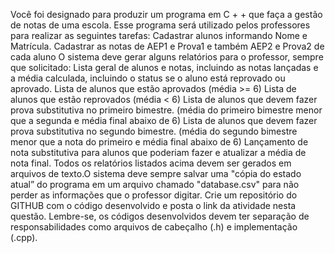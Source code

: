 Você foi designado para produzir um programa em C + + que faça a gestão de notas de uma escola. Esse programa será utilizado pelos professores para realizar as seguintes tarefas:
Cadastrar alunos informando Nome e Matrícula.
Cadastrar as notas de AEP1 e Prova1 e também AEP2 e Prova2 de cada aluno
O sistema deve gerar alguns relatórios para o professor, sempre que solicitado:
Lista geral de alunos e notas, incluindo as notas lançadas e a média calculada, incluindo o status se o aluno está reprovado ou aprovado. 
Lista de alunos que estão aprovados (média >= 6)
Lista de alunos que estão reprovados (média < 6)
Lista de alunos que devem fazer prova substitutiva no primeiro bimestre. (média do primeiro bimestre menor que a segunda e média final abaixo de 6)
Lista de alunos que devem fazer prova substitutiva no segundo bimestre. (média do segundo bimestre menor que a nota do primeiro e média final abaixo de 6)
Lançamento de nota substitutiva para alunos que poderiam fazer e atualizar a média de nota final. 
Todos os relatórios listados acima devem ser gerados em arquivos de texto.O sistema deve sempre salvar uma "cópia do estado atual” do programa em um arquivo chamado "database.csv" para não perder as informações que o professor digitar. 
Crie um repositório do GITHUB com o código desenvolvido e posta o link da atividade nesta questão.
Lembre-se, os códigos desenvolvidos devem ter separação de responsabilidades como arquivos de cabeçalho (.h) e implementação (.cpp).
